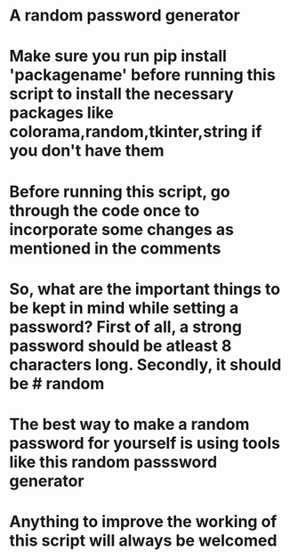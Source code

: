 # A random password generator
# Make sure you run pip install 'packagename' before running this script to install the necessary packages like colorama,random,tkinter,string if you don't have them
# Before running this script, go through the code once to incorporate some changes as mentioned in the comments
# So, what are the important things to be kept in mind while setting a password? First of all, a strong password should be atleast 8 characters long. Secondly, it should be  # random
# The best way to make a random password for yourself is using tools like this random passsword generator
# Anything to improve the working of this script will always be welcomed
